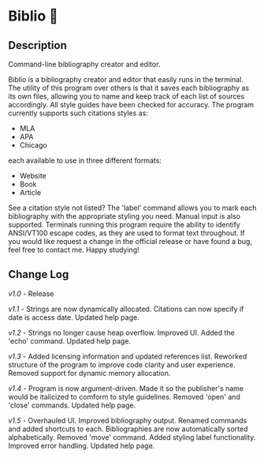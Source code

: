 # Biblio 📝

## Description
Command-line bibliography creator and editor.

Biblio is a bibliography creator and editor that easily runs in the terminal. The utility of this program over others is that it saves each bibliography as its own files, allowing you to name and keep track of each list of sources accordingly. All style guides have been checked for accuracy. The program currently supports such citations styles as:
 * MLA
 * APA
 * Chicago
 
each available to use in three different formats:
 * Website
 * Book
 * Article

See a citation style not listed? The 'label' command allows you to mark each bibliography with the appropriate styling you need. Manual input is also supported. Terminals running this program require the ability to identify ANSI/VT100 escape codes, as they are used to format text throughout. If you would like request a change in the official release or have found a bug, feel free to contact me. Happy studying!

## Change Log
*v1.0* - Release

*v1.1* - Strings are now dynamically allocated. Citations can now specify if date is access date. Updated help page.

*v1.2* - Strings no longer cause heap overflow. Improved UI. Added the 'echo' command. Updated help page.

*v1.3* - Added licensing information and updated references list. Reworked structure of the program to improve code clarity and user experience. Removed support for dynamic memory allocation.

*v1.4* - Program is now argument-driven. Made it so the publisher's name would be italicized to comform to style guidelines. Removed 'open' and 'close' commands. Updated help page.

*v1.5* - Overhauled UI. Improved bibliography output. Renamed commands and added shortcuts to each. Bibliographies are now automatically sorted alphabetically. Removed 'move' command. Added styling label functionality. Improved error handling. Updated help page.
